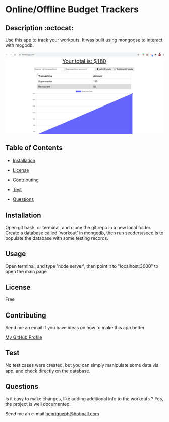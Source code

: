 # Online/Offline Budget Trackers

## Description :octocat:

Use this app to track your workouts. It was built using mongoose to interact with mogodb.

![Screenshot](screenshot.png)

## Table of Contents

* [Installation](#installation)

* [License](#license)

* [Contributing](#contributing)

* [Test](#test)

* [Questions](#questions)

## Installation

Open git bash, or terminal, and clone the git repo in a new local folder. 
Create a database called 'workout' in mongodb, then run seeders/seed.js to populate the database with some testing records.

## Usage

Open terminal, and type 'node server', then point it to "localhost:3000" to open the main page.

## License

Free

## Contributing

Send me an email if you have ideas on how to make this app better.

[My GitHub Profile](https://github.com/correaph)

## Test

No test cases were created, but you can simply manipulate some data via app, and check directly on the database.

## Questions

Is it easy to make changes, like adding additional info to the workouts ? Yes, the project is well documented.

Send me an e-mail <henriqueph@hotmail.com>